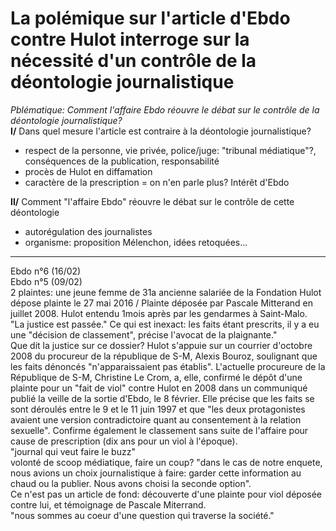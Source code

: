 # La polémique sur l'article d'Ebdo contre Hulot interroge sur la nécessité d'un contrôle de la déontologie journalistique

_Pblématique: Comment l'affaire Ebdo réouvre le débat sur le contrôle de la déontologie journalistique?_  
**I/** Dans quel mesure l'article est contraire à la déontologie journalistique?  
- respect de la personne, vie privée, police/juge: "tribunal médiatique"?, conséquences de la publication, responsabilité
- procès de Hulot en diffamation
- caractère de la prescription = on n'en parle plus? Intérêt d'Ebdo

**II/** Comment "l'affaire Ebdo" réouvre le débat sur le contrôle de cette déontologie 
- autorégulation des journalistes
- organisme: proposition Mélenchon, idées retoquées...

---

Ebdo n°6 (16/02)  
Ebdo n°5 (09/02)  
2 plaintes: une jeune femme de 31a ancienne salariée de la Fondation Hulot dépose plainte le 27 mai 2016 / Plainte déposée par Pascale Mitterand en juillet 2008. Hulot entendu 1mois après par les gendarmes à Saint-Malo.  
"La justice est passée." Ce qui est inexact: les faits étant prescrits, il y a eu une "décision de classement", précise l'avocat de la plaignante."  
Que dit la justice sur ce dossier? Hulot s'appuie sur un courrier d'octobre 2008 du procureur de la république de S-M, Alexis Bouroz, soulignant que les faits dénoncés "n'apparaissaient pas établis". L'actuelle procureure de la République de S-M, Christine Le Crom, a, elle, confirmé le dépôt d'une plainte pour un "fait de viol" contre Hulot en 2008 dans un communiqué publié la veille de la sortie d'Ebdo, le 8 février. Elle précise que les faits se sont déroulés entre le 9 et le 11 juin 1997 et que "les deux protagonistes avaient une version contradictoire quant au consentement à la relation sexuelle". Confirme également le classement sans suite de l'affaire pour cause de prescription (dix ans pour un viol à l'époque).  
"journal qui veut faire le buzz"  
volonté de scoop médiatique, faire un coup? "dans le cas de notre enquete, nous avions un choix journalistique à faire: garder cette information au chaud ou la publier. Nous avons choisi la seconde option".  
Ce n'est pas un article de fond: découverte d'une plainte pour viol déposée contre lui, et témoignage de Pascale Miterrand.  
"nous sommes au coeur d'une question qui traverse la société."